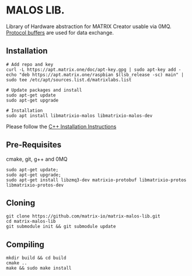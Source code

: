 # MALOS LIB.

Library of Hardware abstraction for MATRIX Creator usable via 0MQ.
[Protocol buffers](https://developers.google.com/protocol-buffers/docs/proto3) are used for data exchange.

## Installation
```
# Add repo and key
curl -L https://apt.matrix.one/doc/apt-key.gpg | sudo apt-key add -
echo "deb https://apt.matrix.one/raspbian $(lsb_release -sc) main" | sudo tee /etc/apt/sources.list.d/matrixlabs.list

# Update packages and install
sudo apt-get update
sudo apt-get upgrade

# Installation
sudo apt install libmatrixio-malos libmatrixio-malos-dev
```
Please follow the [C++ Installation Instructions](https://github.com/google/protobuf/blob/master/src/README.md)

## Pre-Requisites
cmake, git, g++  and 0MQ

```
sudo apt-get update;
sudo apt-get upgrade;
sudo apt-get install libzmq3-dev matrixio-protobuf libmatrixio-protos libmatrixio-protos-dev
```

## Cloning
```
git clone https://github.com/matrix-io/matrix-malos-lib.git
cd matrix-malos-lib
git submodule init && git submodule update
```

## Compiling
```
mkdir build && cd build
cmake .. 
make && sudo make install

```
